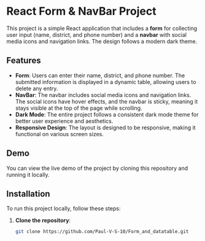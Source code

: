 # React Form & NavBar Project

This project is a simple React application that includes a **form** for collecting user input (name, district, and phone number) and a **navbar** with social media icons and navigation links. The design follows a modern dark theme.

## Features

- **Form**: Users can enter their name, district, and phone number. The submitted information is displayed in a dynamic table, allowing users to delete any entry.
- **NavBar**: The navbar includes social media icons and navigation links. The social icons have hover effects, and the navbar is sticky, meaning it stays visible at the top of the page while scrolling.
- **Dark Mode**: The entire project follows a consistent dark mode theme for better user experience and aesthetics.
- **Responsive Design**: The layout is designed to be responsive, making it functional on various screen sizes.

## Demo

You can view the live demo of the project by cloning this repository and running it locally.

## Installation

To run this project locally, follow these steps:

1. **Clone the repository**:
   ```bash
   git clone https://github.com/Paul-V-S-10/Form_and_datatable.git

